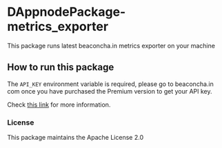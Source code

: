 # DAppnodePackage-metrics_exporter

This package runs latest beaconcha.in metrics exporter on your machine 


## How to run this package

The `API_KEY` environment variable is required, please go to beaconcha.in com once you have purchased the Premium version to get your API key. 

Check [this link](https://beaconcha.in/user/settings#api) for more information.

### License

This package maintains the Apache License 2.0